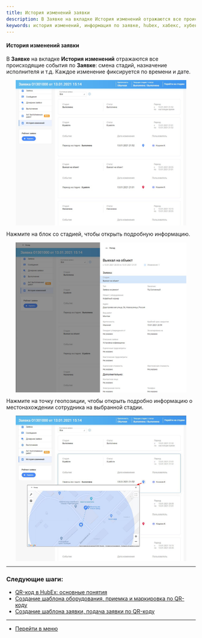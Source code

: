 ```yaml
---
title: История изменений заявки
description: В Заявке на вкладке История изменений отражаются все происходящие события по Заявке. Вы можете проследить смену стадий, назначение исполнителя и т.д. Каждое зменение фиксируется по времени и дате.
keywords: история изменений, информация по заявке, hubex, хабекс, хубекс, хабикс
---
```


#### История изменений заявки
<html>
<meta charset="utf-8">
</html>
<body>
<p>В <strong>Заявке</strong> на вкладке <strong>История изменений</strong> отражаются все происходящие события по
    <strong>Заявке</strong>: смена стадий, назначение исполнителя и т.д. Каждое изменение фиксируется по времени и дате.
</p>
<div>
    <img style="margin: 0 auto; display: block; max-width: 90%;"
         src="/attachments/images/FAQ/USER/HistoryOfChanges/History.jpg"/>
</div>

<p>Нажмите на блок со стадией, чтобы открыть подробную информацию.</p>
<div>
    <img style="margin: 0 auto; display: block; max-width: 90%;"
         src="/attachments/images/FAQ/USER/HistoryOfChanges/Stage.jpg"/>
</div>
<p>Нажмите на точку геопозиции, чтобы открыть подробно информацию о местонахождении сотрудника на выбранной стадии.</p>
<div>
    <img style="margin: 0 auto; display: block; max-width: 90%;"
         src="/attachments/images/FAQ/USER/HistoryOfChanges/History2.jpg"/>
</div>
</body>


___
### Следующие шаги:
- [QR-код в HubEx: основные понятия](./QRcodeMain.md)
- [Создание шаблона оборудования, приемка и маркировка по QR-коду](./CreatingObjTemplates.md)
- [Создание шаблона заявки, подача заявки по QR-коду](./CreatingTaskTemplates.md)


___
- [Перейти в меню](http://wiki.hubex.ru)
